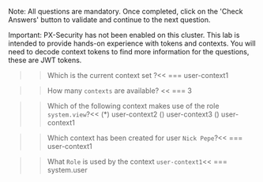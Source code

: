 Note: All questions are mandatory. Once completed, click on the 'Check Answers' button to validate and continue to the next question.


Important: PX-Security has not been enabled on this cluster. This lab is intended to provide hands-on experience with tokens and contexts. You will need to decode context tokens to find more information for the questions, these are JWT tokens.


>> Which is the current context set ?<< 
=== user-context1


>> How many `contexts` are available? << 
=== 3

>> Which of the following context makes use of the role `system.view`?<< 
(*) user-context2
() user-context3
() user-context1


>> Which context has been created for user `Nick Pepe`?<< 
=== user-context1

>> What `Role` is used by the context `user-context1`<<
=== system.user
